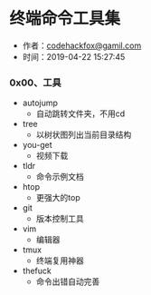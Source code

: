 # 终端命令工具集

- 作者：codehackfox@gamil.com
- 时间：2019-04-22 15:27:45

### 0x00、工具

- autojump
    - 自动跳转文件夹，不用cd
- tree
    - 以树状图列出当前目录结构 
- you-get
    - 视频下载
- tldr
    - 命令示例文档
- htop
    - 更强大的top
- git
    - 版本控制工具
- vim
    - 编辑器
- tmux
    - 终端复用神器
- thefuck
    - 命令出错自动完善
